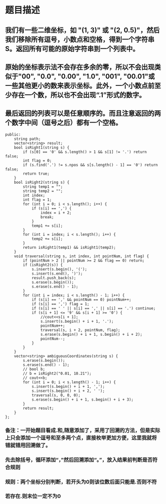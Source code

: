 # 题目描述
## 我们有一些二维坐标，如 "(1, 3)" 或 "(2, 0.5)"，然后我们移除所有逗号，小数点和空格，得到一个字符串S。返回所有可能的原始字符串到一个列表中。
## 原始的坐标表示法不会存在多余的零，所以不会出现类似于"00", "0.0", "0.00", "1.0", "001", "00.01"或一些其他更小的数来表示坐标。此外，一个小数点前至少存在一个数，所以也不会出现“.1”形式的数字。
## 最后返回的列表可以是任意顺序的。而且注意返回的两个数字中间（逗号之后）都有一个空格。
```class Solution {
public:
    string path;
    vector<string> result;
    bool isRight1(string s) {
        if (s[0] == '0' && s.length() > 1 && s[1] != '.') return false;
        int flag = 0;
        if (s.find('.') != s.npos && s[s.length() - 1] == '0') return false;
        return true;
    }
    bool isRight2(string s) {
        string temp1 = "";
        string temp2 = "";
        int index;
        int flag = 1;
        for (int i = 0; i < s.length(); i++) {
            if (s[i] == ',') {
                index = i + 2;
                break;
            }
            temp1 += s[i];
        }
        for (int i = index; i < s.length(); i++) {
            temp2 += s[i];
        }
        return isRight1(temp1) && isRight1(temp2);
    }
    void traversal(string s, int index, int pointNum, int flag) {
        if (pointNum > 2 || pointNum >= 2 && flag == 0) return;
        if (isRight2(s)) {
            s.insert(s.begin(), '(');
            s.insert(s.end(), ')');
            result.push_back(s);
            s.erase(s.begin());
            s.erase(s.end() - 1);                        
        }       
        for (int i = index; i < s.length() - 1; i++) {
            if (s[i] == ',' && pointNum == 0) pointNum++;
            if (s[i] == ',') flag = 1;
            if (s[i] == ' ' || s[i] == ',' || s[i] == '.') continue;
            if (s[i + 1] <= '9' && s[i + 1] >= '0') {
                //cout<<s[i + 1];
                s.insert(s.begin() + i + 1, '.');
                pointNum++;
                traversal(s, i + 2, pointNum, flag);
                s.erase(s.begin() + i + 1, s.begin() + i + 2);
                pointNum--;
            }
        }
    }
    vector<string> ambiguousCoordinates(string s) {
        s.erase(s.begin());
        s.erase(s.end() - 1);
        // bool b;
        // b = isRight2("0.01, 10.21");
        // cout<<b;
        for (int i = 0; i < s.length() - 1; i++) {
            s.insert(s.begin() + i + 1, ',');
            s.insert(s.begin() + i + 2, ' ');
            traversal(s, 0, 0, 0);
            s.erase(s.begin() + i + 1, s.begin() + i + 3);
        }             
        return result;
    }
};
```
### **备注**：一开始题目看成.和,随意添加了，采用了回溯的方法，但是实际上只会添加一个逗号和至多两个点，直接枚举更加方便，这里我就将错就错用回溯做了。
### 先去除括号，循环添加“，”然后回溯添加“。”，放入结果前判断是否符合规则
### 规则：两个坐标分别判断，若开头为0则该位数后面只能是.否则不符
### 若存在.则末位一定不为0